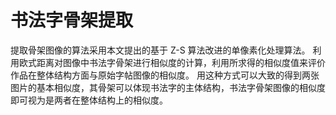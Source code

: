 # 书法字骨架提取
提取骨架图像的算法采用本文提出的基于 Z-S 算法改进的单像素化处理算法。
利用欧式距离对图像中书法字骨架进行相似度的计算，利用所求得的相似度值来评价作品在整体结构方面与原始字帖图像的相似度。
用这种方式可以大致的得到两张图片的基本相似度，其骨架可以体现书法字的主体结构，书法字骨架图像的相似度即可视为是两者在整体结构上的相似度。

